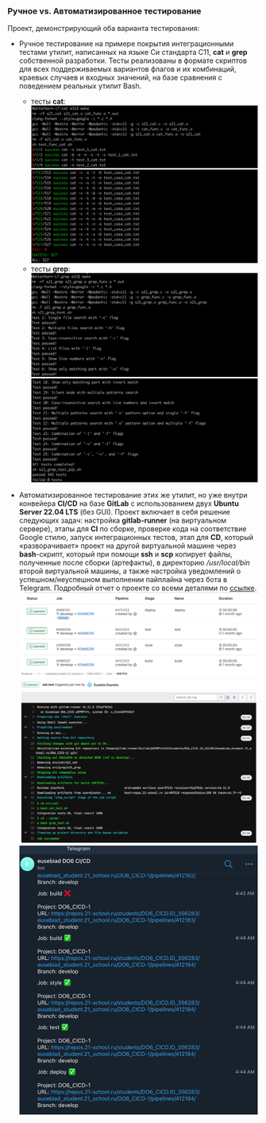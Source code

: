 ### Ручное vs. Автоматизированное тестирование

Проект, демонстрирующий оба варианта тестирования:

- Ручное тестирование на примере покрытия интеграционными тестами утилит, написанных на языке Си стандарта C11, **сat** и **grep** собственной разработки. Тесты реализованы в формате скриптов для всех поддерживаемых вариантов флагов и их комбинаций, краевых случаев и входных значений, на базе сравнения с поведением реальных утилит Bash.
		
	- тесты **cat**:
	![cat1](./misc/images/cat1.png)
	![cat2](./misc/images/cat2.png)
	- тесты **grep**:
	![grep1](./misc/images/grep1.png)
	![grep2](./misc/images/grep2.png)
	

- Автоматизированное тестирование этих же утилит, но уже внутри конвейера **CI/CD** на базе **GitLab** с использованием двух **Ubuntu Server 22.04 LTS** (без GUI). Проект включает в себя решение следующих задач: настройка **gitlab-runner** (на виртуальном сервере), этапы для **CI** по сборке, проверке кода на соответствие Google стилю, запуск интеграционных тестов, этап для **CD**, который «разворачивает» проект на другой виртуальной машине через **bash**-скрипт, который при помощи **ssh** и **scp** копирует файлы, полученные после сборки (артефакты), в директорию */usr/local/bin* второй виртуальной машины, а также настройка уведомлений о успешном/неуспешном выполнении пайплайна через бота в Telegram.  Подробный отчет о проекте со всеми деталями по [ссылке](https://github.com/zhdanov-n/zhdanov-n/blob/main/manual_vs_automated/automated/readme.md).
	![cicd1](./misc/images/cicd1.png)
	![cicd2](./automated/misc/images/part4-1.png)
	![сicd3](./automated/misc/images/part6-1.png)  